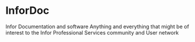 # InforDoc
Infor Documentation and software 
Anything and everything that might be of interest to the Infor Professional Services community and User network
